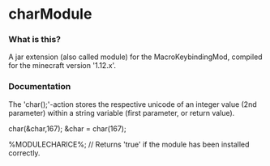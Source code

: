 # charModule

### What is this?
A jar extension (also called module) for the MacroKeybindingMod, compiled for the minecraft version '1.12.x'.

### Documentation

The 'char();'-action stores the respective unicode of an integer value (2nd parameter) within a string variable (first parameter, or return value).

char(&char,167);
&char = char(167);

%MODULECHARICE%;  // Returns 'true' if the module has been installed correctly.




